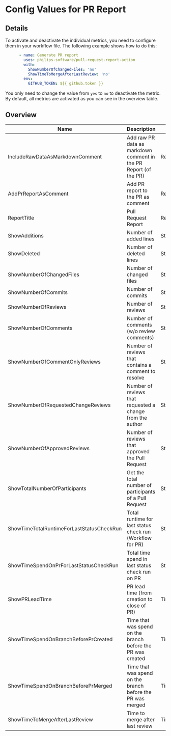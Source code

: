 # Config Values for PR Report

## Details

To activate and deactivate the individual metrics, you need to configure them in
your workflow file. The following example shows how to do this:

```yaml
      - name: Generate PR report
        uses: philips-software/pull-request-report-action
        with:
          ShowNumberOfChangedFiles: 'no'
          ShowTimeToMergeAfterLastReview: 'no'
        env:
          GITHUB_TOKEN: ${{ github.token }}
```

You only need to change the value from `yes` to `no` to deactivate the metric.
By default, all metrics are activated as you can see in the overview table.

## Overview

| Name                                      | Description                                                      | Category                   | DefaultValue        |
| ----------------------------------------- | ---------------------------------------------------------------- | -------------------------- | ------------------- |
| IncludeRawDataAsMarkdownComment           | Add raw PR data as markdown comment in the PR Report (of the PR) | ReportGeneratorValue       | yes                 |
| AddPrReportAsComment                      | Add PR report to the PR as comment                               | ReportGeneratorValue       | yes                 |
| ReportTitle                               | Pull Request Report                                              | ReportGeneratorValue       | Pull Request Report |
| ShowAdditions                             | Number of added lines                                            | StaticMeasures             | yes                 |
| ShowDeleted                               | Number of deleted lines                                          | StaticMeasures             | yes                 |
| ShowNumberOfChangedFiles                  | Number of changed files                                          | StaticMeasures             | yes                 |
| ShowNumberOfCommits                       | Number of commits                                                | StaticMeasures             | yes                 |
| ShowNumberOfReviews                       | Number of reviews                                                | StaticMeasures             | yes                 |
| ShowNumberOfComments                      | Number of comments (w/o review comments)                         | StaticMeasures             | yes                 |
| ShowNumberOfCommentOnlyReviews            | Number of reviews that contains a comment to resolve             | StaticMeasures             | yes                 |
| ShowNumberOfRequestedChangeReviews        | Number of reviews that requested a change from the author        | StaticMeasures             | yes                 |
| ShowNumberOfApprovedReviews               | Number of reviews that approved the Pull Request                 | StaticMeasures             | yes                 |
| ShowTotalNumberOfParticipants             | Get the total number of participants of a Pull Request           | StaticMeasures             | yes                 |
| ShowTimeTotalRuntimeForLastStatusCheckRun | Total runtime for last status check run (Workflow for PR)        | StatusCheckRelatedMeasures | yes                 |
| ShowTimeSpendOnPrForLastStatusCheckRun    | Total time spend in last status check run on PR                  | StatusCheckRelatedMeasures | yes                 |
| ShowPRLeadTime                            | PR lead time (from creation to close of PR)                      | TimeRelatedMeasures        | yes                 |
| ShowTimeSpendOnBranchBeforePrCreated      | Time that was spend on the branch before the PR was created      | TimeRelatedMeasures        | yes                 |
| ShowTimeSpendOnBranchBeforePrMerged       | Time that was spend on the branch before the PR was merged       | TimeRelatedMeasures        | yes                 |
| ShowTimeToMergeAfterLastReview            | Time to merge after last review                                  | TimeRelatedMeasures        | yes                 |